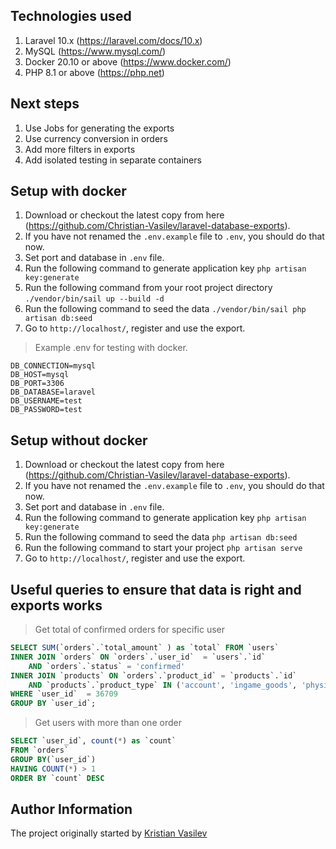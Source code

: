 ## Technologies used
1. Laravel 10.x (https://laravel.com/docs/10.x)
2. MySQL (https://www.mysql.com/)
3. Docker 20.10 or above (https://www.docker.com/)
4. PHP 8.1 or above (https://php.net)

## Next steps
1. Use Jobs for generating the exports
2. Use currency conversion in orders
3. Add more filters in exports
4. Add isolated testing in separate containers

## Setup with docker

1. Download or checkout the latest copy from here (https://github.com/Christian-Vasilev/laravel-database-exports).
2. If you have not renamed the `.env.example` file to `.env`, you should do that now.
3. Set port and database in `.env` file.
4. Run the following command to generate application key `php artisan key:generate`
5. Run the following command from your root project directory `./vendor/bin/sail up --build -d`
6. Run the following command to seed the data `./vendor/bin/sail php artisan db:seed`
7. Go to `http://localhost/`, register and use the export.

> Example .env for testing with docker.

```env
DB_CONNECTION=mysql
DB_HOST=mysql
DB_PORT=3306
DB_DATABASE=laravel
DB_USERNAME=test
DB_PASSWORD=test
```

## Setup without docker

1. Download or checkout the latest copy from here (https://github.com/Christian-Vasilev/laravel-database-exports).
2. If you have not renamed the `.env.example` file to `.env`, you should do that now.
3. Set port and database in `.env` file.
4. Run the following command to generate application key `php artisan key:generate`
5. Run the following command to seed the data `php artisan db:seed`
6. Run the following command to start your project `php artisan serve`
7. Go to `http://localhost/`, register and use the export.


## Useful queries to ensure that data is right and exports works

> Get total of confirmed orders for specific user

```sql
SELECT SUM(`orders`.`total_amount` ) as `total` FROM `users`
INNER JOIN `orders` ON `orders`.`user_id`  = `users`.`id`
    AND `orders`.`status` = 'confirmed'
INNER JOIN `products` ON `orders`.`product_id` = `products`.`id`
    AND `products`.`product_type` IN ('account', 'ingame_goods', 'physical_goods')
WHERE `user_id`  = 36709
GROUP BY `user_id`;
```

> Get users with more than one order
```sql
SELECT `user_id`, count(*) as `count`
FROM `orders`
GROUP BY(`user_id`)
HAVING COUNT(*) > 1
ORDER BY `count` DESC
```


## Author Information
The project originally started by [Kristian Vasilev](https://github.com/Christian-Vasilev)
